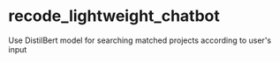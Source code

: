 # recode_lightweight_chatbot
Use DistilBert model for searching matched projects according to user's input
